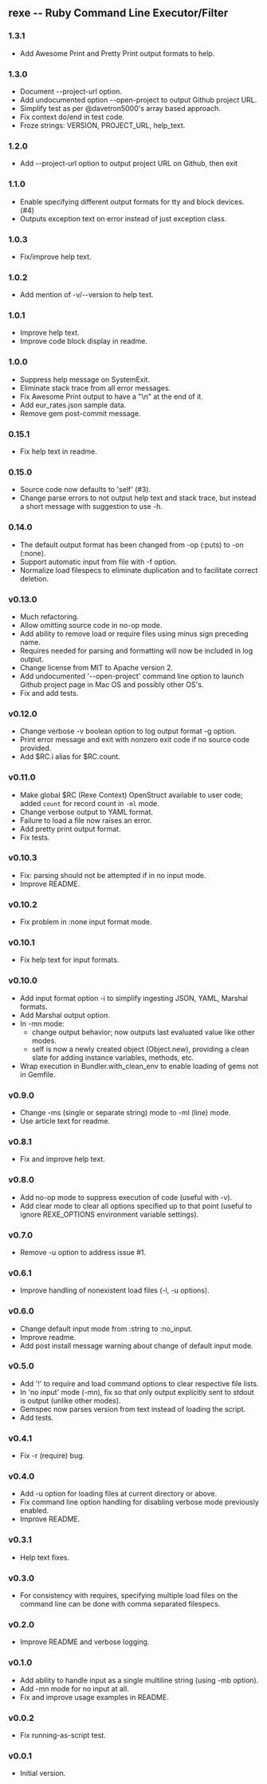 ## rexe -- Ruby Command Line Executor/Filter


### 1.3.1

* Add Awesome Print and Pretty Print output formats to help.


### 1.3.0

* Document --project-url option.
* Add undocumented option --open-project to output Github project URL.
* Simplify test as per @davetron5000's array based approach.
* Fix context do/end in test code.
* Froze strings: VERSION, PROJECT_URL, help_text.


### 1.2.0

* Add --project-url option to output project URL on Github, then exit


### 1.1.0

* Enable specifying different output formats for tty and block devices. (#4)
* Outputs exception text on error instead of just exception class.


### 1.0.3

* Fix/improve help text.


### 1.0.2

* Add mention of -v/--version to help text.


### 1.0.1

* Improve help text.
* Improve code block display in readme.


### 1.0.0

* Suppress help message on SystemExit.
* Eliminate stack trace from all error messages.
* Fix Awesome Print output to have a "\n" at the end of it.
* Add eur_rates.json sample data.
* Remove gem post-commit message.


### 0.15.1

* Fix help text in readme.


### 0.15.0

* Source code now defaults to 'self' (#3).
* Change parse errors to not output help text and stack trace, but instead a short message with suggestion to use -h.


### 0.14.0

* The default output format has been changed from -op (:puts) to -on (:none).
* Support automatic input from file with -f option.
* Normalize load filespecs to eliminate duplication and to facilitate correct deletion.


### v0.13.0

* Much refactoring.
* Allow omitting source code in no-op mode.
* Add ability to remove load or require files using minus sign preceding name.
* Requires needed for parsing and formatting will now be included in log output.
* Change license from MIT to Apache version 2.
* Add undocumented '--open-project' command line option to launch Github project page in Mac OS and possibly other OS's.
* Fix and add tests.


### v0.12.0

* Change verbose -v boolean option to log output format -g option.
* Print error message and exit with nonzero exit code if no source code provided.
* Add $RC.i alias for $RC.count.


### v0.11.0

* Make global $RC (Rexe Context) OpenStruct available to user code; added `count` for record count in `-ml` mode.
* Change verbose output to YAML format.
* Failure to load a file now raises an error.
* Add pretty print output format.
* Fix tests.


### v0.10.3

* Fix: parsing should not be attempted if in no input mode.
* Improve README.

### v0.10.2

* Fix problem in :none input format mode.


### v0.10.1

* Fix help text for input formats.


### v0.10.0

* Add input format option -i to simplify ingesting JSON, YAML, Marshal formats.
* Add Marshal output option.
* In -mn mode:
  * change output behavior; now outputs last evaluated value like other modes.
  * self is now a newly created object (Object.new), providing a clean slate for adding instance variables, methods, etc.
* Wrap execution in Bundler.with_clean_env to enable loading of gems not in Gemfile.


### v0.9.0

* Change -ms (single or separate string) mode to -ml (line) mode.
* Use article text for readme.


### v0.8.1

* Fix and improve help text.


### v0.8.0

* Add no-op mode to suppress execution of code (useful with -v).
* Add clear mode to clear all options specified up to that point (useful to ignore REXE_OPTIONS environment variable settings).

### v0.7.0

* Remove -u option to address issue #1.


### v0.6.1

* Improve handling of nonexistent load files (-l, -u options).


### v0.6.0

* Change default input mode from :string to :no_input.
* Improve readme.
* Add post install message warning about change of default input mode.


### v0.5.0

* Add '!' to require and load command options to clear respective file lists.
* In 'no input' mode (-mn), fix so that only output explicitly sent to stdout is output (unlike other modes).
* Gemspec now parses version from text instead of loading the script.
* Add tests.

### v0.4.1

* Fix -r (require) bug.


### v0.4.0

* Add -u option for loading files at current directory or above.
* Fix command line option handling for disabling verbose mode previously enabled.
* Improve README.


### v0.3.1

* Help text fixes.


### v0.3.0

* For consistency with requires, specifying multiple load files on the command line can be done
  with comma separated filespecs.


### v0.2.0

* Improve README and verbose logging.

### v0.1.0

* Add ability to handle input as a single multiline string (using -mb option).
* Add -mn mode for no input at all.
* Fix and improve usage examples in README.


### v0.0.2

* Fix running-as-script test.


### v0.0.1

* Initial version.
